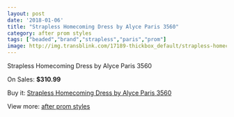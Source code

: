 ```yaml
---
layout: post
date: '2018-01-06'
title: "Strapless Homecoming Dress by Alyce Paris 3560"
category: after prom styles
tags: ["beaded","brand","strapless","paris","prom"]
image: http://img.transblink.com/17189-thickbox_default/strapless-homecoming-dress-by-alyce-paris-3560.jpg
---
```

Strapless Homecoming Dress by Alyce Paris 3560

On Sales: **$310.99**
<a href="https://www.transblink.com/en/after-prom-styles/5420-strapless-homecoming-dress-by-alyce-paris-3560.html"><amp-img layout="responsive" width="600" height="600" src="//img.transblink.com/17189-thickbox_default/strapless-homecoming-dress-by-alyce-paris-3560.jpg" alt="Strapless Homecoming Dress by Alyce Paris 3560 0" /></a>
<a href="https://www.transblink.com/en/after-prom-styles/5420-strapless-homecoming-dress-by-alyce-paris-3560.html"><amp-img layout="responsive" width="600" height="600" src="//img.transblink.com/17191-thickbox_default/strapless-homecoming-dress-by-alyce-paris-3560.jpg" alt="Strapless Homecoming Dress by Alyce Paris 3560 1" /></a>
<a href="https://www.transblink.com/en/after-prom-styles/5420-strapless-homecoming-dress-by-alyce-paris-3560.html"><amp-img layout="responsive" width="600" height="600" src="//img.transblink.com/17190-thickbox_default/strapless-homecoming-dress-by-alyce-paris-3560.jpg" alt="Strapless Homecoming Dress by Alyce Paris 3560 2" /></a>

Buy it: [Strapless Homecoming Dress by Alyce Paris 3560](https://www.transblink.com/en/after-prom-styles/5420-strapless-homecoming-dress-by-alyce-paris-3560.html "Strapless Homecoming Dress by Alyce Paris 3560")

View more: [after prom styles](https://www.transblink.com/en/55-after-prom-styles "after prom styles")